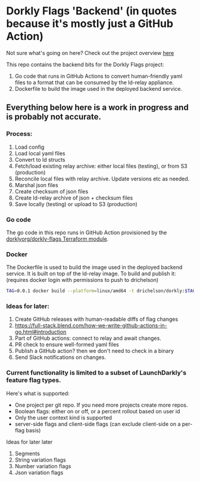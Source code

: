 # Dorkly Flags 'Backend' (in quotes because it's mostly just a GitHub Action)
Not sure what's going on here? Check out the project overview [here](https://github.com/dorklyorg)

This repo contains the backend bits for the Dorkly Flags project:
1. Go code that runs in GitHub Actions to convert human-friendly yaml files to a format that can be consumed by the ld-relay appliance.
2. Dockerfile to build the image used in the deployed backend service.

## Everything below here is a work in progress and is probably not accurate.

### Process:
1. Load config
2. Load local yaml files
3. Convert to ld structs
4. Fetch/load existing relay archive: either local files (testing), or from S3 (production)
5. Reconcile local files with relay archive. Update versions etc as needed.
6. Marshal json files
7. Create checksum of json files
8. Create ld-relay archive of json + checksum files
9. Save locally (testing) or upload to S3 (production)



### Go code
The go code in this repo runs in GitHub Action provisioned by the [dorklyorg/dorkly-flags Terraform module](https://registry.terraform.io/modules/dorklyorg/dorkly-flags/aws/latest).

### Docker
The Dockerfile is used to build the image used in the deployed backend service. It is built on top of the ld-relay image.
To build and publish it: (requires docker login with permissions to push to drichelson)
```bash
TAG=0.0.1 docker build --platform=linux/amd64 -t drichelson/dorkly:$TAG ./docker/ && docker push drichelson/dorkly:$TAG
```

### Ideas for later:
1. Create GitHub releases with human-readable diffs of flag changes
2. https://full-stack.blend.com/how-we-write-github-actions-in-go.html#introduction
2. Part of GitHub actions: connect to relay and await changes.
3. PR check to ensure well-formed yaml files
4. Publish a GitHub action? then we don't need to check in a binary
5. Send Slack notifications on changes.


### Current functionality is limited to a subset of LaunchDarkly's feature flag types.
Here's what is supported:
- One project per git repo. If you need more projects create more repos.
- Boolean flags: either on or off, or a percent rollout based on user id
- Only the user context kind is supported
- server-side flags and client-side flags (can exclude client-side on a per-flag basis)

Ideas for later later
1. Segments
2. String variation flags
3. Number variation flags
4. Json variation flags
